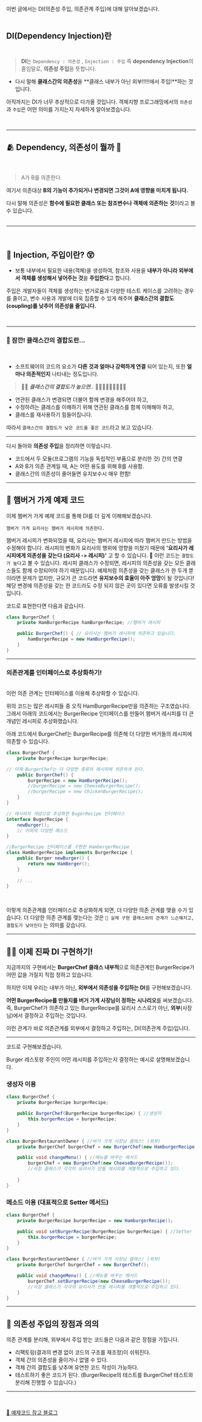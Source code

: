 이번 글에서는 DI(의존성 주입, 의존관계 주입)에 대해 알아보겠습니다.
<br><br>
## DI(Dependency Injection)란 <br><br>
> **DI**는 ``Dependency : 의존성`` , ``Injection : 주입`` 즉 **dependency Injection**의 줄임말로, **의존성 주입**을 뜻합니다.

- 다시 말해 **클래스간의 의존성**을 **클래스 내부가 아닌 외부!!!!!에서 주입!**하는 것입니다.

아직까지는 DI가 너무 추상적으로 다가올 것입니다. 객체지향 프로그래밍에서의 ``의존성``과 ``주입``은 어떤 의미를 가지는지 자세하게 알아보겠습니다.

<br>

---
## 🫂 Dependency, 의존성이 뭘까 🤔
<br>

> A가 B를 의존한다.

여기서 의존대상 **B의 기능이 추가되거나 변경되면 그것이 A에 영향을 미치게 됩니다.**

다시 말해 의존성은 **함수에 필요한 클래스 또는 참조변수나 객체에 의존하는 것**이라고 볼 수 있습니다.
<br><br>

---

<br>

## 💉 Injection, 주입이란? 😲

- 보통 내부에서 필요한 내용(객체)을 생성하여, 참조와 사용을 **내부가 아니라 외부에서 객체를 생성해서 넣어주는 것**을 **주입한다**고 합니다.

주입은 개발자들이 객체를 생성하는 번거로움과 다양한 테스트 케이스를 고려하는 경우를 줄이고, 변수 사용과 개발에 더욱 집중할 수 있게 해주며 **클래스간의 결합도(coupling)를 낮추어 의존성을 줄입니다.**

<br>

---

### 🚧 잠깐! 클래스간의 결합도란...

<br>

- 소프트웨어의 코드의 요소가 **다른 것과 얼마나 강력하게 연결** 되어 있는지, 또한 **얼마나 의존적인지** 나타내는 정도입니다.

>😵‍💫 _**클래스간의 결합도가 높으면..**_ 🔗🔗🔗🔗🔗🔗🔗🔗🔗
- 연관된 클래스가 변경되면 더불어 함께 변경을 해주어야 하고,
- 수정하려는 클래스를 이해하기 위해 연관된 클래스를 함께 이해해야 하고,
- 클래스를 재사용하기 힘들어집니다.

따라서 ``클래스간의 결합도가 낮은 코드를 좋은 코드``라고 보고 있습니다.


---

다시 돌아와 **의존성 주입**을 정리하면 이렇습니다.

- 코드에서 두 모듈(프로그램의 기능을 독립적인 부품으로 분리한 것) 간의 연결
- A와 B가 의존 관계일 때, A는 어떤 용도를 위해 B를 사용함.
- 클래스간의 의존성이 줄어들면 유지보수시 매우 편함!

---

## 🍔 햄버거 가게 예제 코드
이제 햄버거 가게 예제 코드를 통해 DI를 더 깊게 이해해보겠습니다.

``햄버거 가게 요리사는 햄버거 레시피에 의존한다.``

햄버거 레시피가 변화되었을 때, 요리사는 햄버거 레시피에 따라 햄버거 만드는 방법을 수정해야 합니다.
레시피의 변화가 요리사의 행위에 영향을 미쳤기 때문에 **'요리사가 레시피에게 의존성을 갖는다 (요리사 -> 레시피)'** 고 할 수 있습니다.
🚧 이런 코드는 ``결합도가 높다``고 볼 수 있습니다. 레시피 클래스가 수정되면, 레시피의 의존성을 갖는 모든 클래스들도 함께 수정되어야 하기 때문입니다. 예제처럼 의존성을 갖는 클래스가 한 두개 뿐이라면 문제가 없지만, 규모가 큰 코드라면 **유지보수의 효율이 아주 엉망**이 될 것입니다! 해당 변경에 의존성을 갖는 한 코드라도 수정 되지 않은 곳이 있다면 오류를 발생시킬 것입니다.

코드로 표현한다면 다음과 같습니다.

```java
class BurgerChef {
    private HamBurgerRecipe hamBurgerRecipe; //햄버거 레시피

    public BurgerChef() { // 요리사는 햄버거 레시피에 의존하고 있습니다.
        hamBurgerRecipe = new HamBurgerRecipe();        
    }
}
```

---

### 의존관계를 인터페이스로 추상화하기!
<br>
이런 의존 관계는 인터페이스를 이용해 추상화할 수 있습니다.

위의 코드는 많은 레시피들 중 오직 HamBurgerRecipe만을 의존하는 구조였습니다. 그래서 아래의 코드에서는 BurgerRecipe 인터페이스를 만들어 햄버거 레시피를 더 큰 개념인 레시피로 추상화했습니다.

아래 코드에서 BurgerChef는 BurgerRecipe를 의존해 더 다양한 버거들의 레시피에 의존할 수 있습니다.
<br>


```java
class BurgerChef {
    private BurgerRecipe burgerRecipe;

// 이제 BurgerChef는 더 다양한 종류의 레시피에 의존하게 된다.
    public BurgerChef() {
        burgerRecipe = new HamBurgerRecipe();
        //burgerRecipe = new CheeseBurgerRecipe();
        //burgerRecipe = new ChickenBurgerRecipe();
    }
}

// 레시피의 개념으로 추상화한 BugerRecipe 인터페이스
interface BugerRecipe {
    newBurger();
    // 이외의 다양한 메소드
} 

//BurgerRecipe 인터페이스를 구현한 HambergerRecipe
class HamBurgerRecipe implements BurgerRecipe {
    public Burger newBurger() {
        return new HamBerger();
    }
    
    // ...
}
```
<br>

이렇게 의존관계를 인터페이스로 추상화하게 되면, 더 다양한 의존 관계를 맺을 수가 있습니다. 더 다양한 의존 관계를 맺는다는 것은 ``🔖 실제 구현 클래스와의 관계가 느슨해지고, 결합도가 낮아진다`` 는 의미를 갖습니다.

---

## 🍔🥸 이제 진짜 DI 구현하기!

지금까지의 구현에서는 **BurgerChef 클래스 내부적**으로 의존관계인 BurgerRecipe가 어떤 값을 가질지 직접 정하고 있습니다.

하지만 이제 우리는 내부가 아닌, **외부에서 의존성을 주입하는 DI**를 구현해보겠습니다.

**어떤 BurgerRecipe를 만들지를 버거 가게 사장님이 정하는 시나리오**를 써보겠습니다. 즉, BurgerChef가 의존하고 있는 BurgerRecipe를 요리사 스스로가 아닌, **외부**(사장님)에서 결정하고 주입하는 것입니다.

이런 관계가 바로 의존관계를 외부에서 결정하고 주입하는, DI(의존관계 주입)입니다.

---

코드로 구현해보겠습니다.

Burger 레스토랑 주인이 어떤 레시피를 주입하는지 결정하는 예시로 설명해보겠습니다.

### 생성자 이용

```java
class BurgerChef {
    private BurgerRecipe burgerRecipe;

    public BurgerChef(BurgerRecipe burgerRecipe) { //생성자
        this.burgerRecipe = burgerRecipe;
    }
}

class BurgerRestaurantOwner { //버거 가게 사장님 클래스! (외부)
    private BurgerChef burgerChef = new BurgerChef(new HamburgerRecipe());

    public void changeMenu() { //메뉴를 바꾸는 메서드
        burgerChef = new BurgerChef(new CheeseBurgerRecipe());
    	//사장 클래스가 각각의 요리사가 만들 레시피를 개별적으로 주입하고 있다.
        
    }
}

```

### 메소드 이용 (대표적으로 Setter 메서드)

```java
class BurgerChef {
    private BurgerRecipe burgerRecipe = new HamburgerRecipe();

    public void setBurgerRecipe(BurgerRecipe burgerRecipe) { //Setter
        this.burgerRecipe = burgerRecipe;
    }
}

class BurgerRestaurantOwner { //버거 가게 사장님 클래스! (외부)
    private BurgerChef burgerChef = new BurgerChef();

    public void changeMenu() { //메뉴를 바꾸는 메서드
        burgerChef.setBurgerRecipe(new CheeseBurgerRecipe());
        //사장 클래스가 각각의 요리사가 만들 레시피를 개별적으로 주입하고 있다.
    }
}
```

---

## 🍥 의존성 주입의 장점과 의의

의존 관계를 분리해, 외부에서 주입 받는 코드들은 다음과 같은 장점을 가집니다.

- 리팩토링(결과의 변경 없이 코드의 구조를 재조정)이 쉬워진다.
- 객체 간의 의존성을 줄이거나 없앨 수 있다.
- 객체 간의 결합도를 낮추며 유연한 코드 작성이 가능하다.
- 테스트하기 좋은 코드가 된다.
(BurgerRecipe의 테스트를 BurgerChef 테스트와 분리해 진행할 수 있습니다.)

---

<br>

[🍔 예제코드 참고 블로그](https://tecoble.techcourse.co.kr/post/2021-04-27-dependency-injection/)